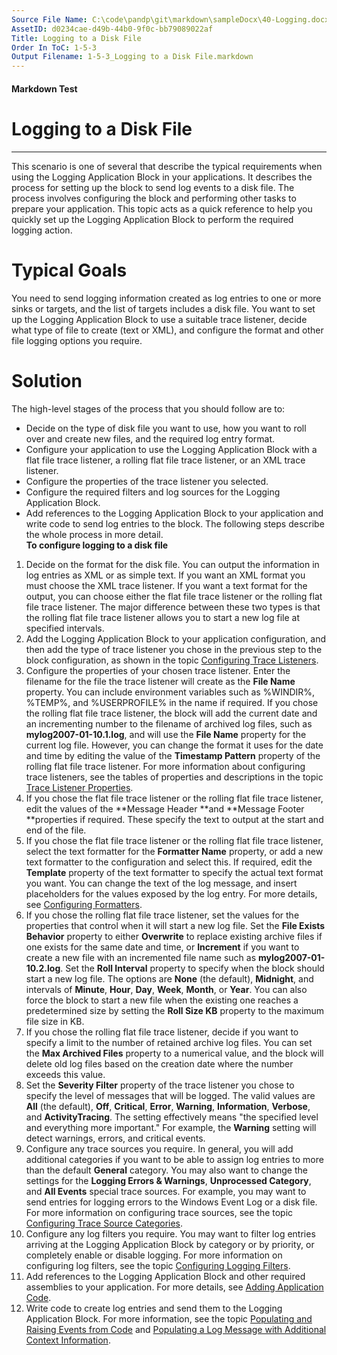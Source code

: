 ```yaml
---
Source File Name: C:\code\pandp\git\markdown\sampleDocx\40-Logging.docx
AssetID: d0234cae-d49b-44b0-9f0c-bb79089022af
Title: Logging to a Disk File
Order In ToC: 1-5-3
Output Filename: 1-5-3_Logging to a Disk File.markdown
---
```


#### Markdown Test ####
# Logging to a Disk File #
----------

This scenario is one of several that describe the typical requirements when using the Logging Application Block in your applications. It describes the process for setting up the block to send log events to a disk file. The process involves configuring the block and performing other tasks to prepare your application. This topic acts as a quick reference to help you quickly set up the Logging Application Block to perform the required logging action.  

# Typical Goals #
You need to send logging information created as log entries to one or more sinks or targets, and the list of targets includes a disk file. You want to set up the Logging Application Block to use a suitable trace listener, decide what type of file to create (text or XML), and configure the format and other file logging options you require.   

# Solution #
The high-level stages of the process that you should follow are to:  
+ Decide on the type of disk file you want to use, how you want to roll over and create new files, and the required log entry format.
+ Configure your application to use the Logging Application Block with a flat file trace listener, a rolling flat file trace listener, or an XML trace listener.
+ Configure the properties of the trace listener you selected.
+ Configure the required filters and log sources for the Logging Application Block.
+ Add references to the Logging Application Block to your application and write code to send log entries to the block. 
The following steps describe the whole process in more detail.  
**To configure logging to a disk file**

1. Decide on the format for the disk file. You can output the information in log entries as XML or as simple text. If you want an XML format you must choose the XML trace listener. If you want a text format for the output, you can choose either the flat file trace listener or the rolling flat file trace listener. The major difference between these two types is that the rolling flat file trace listener allows you to start a new log file at specified intervals.  
2. Add the Logging Application Block to your application configuration, and then add the type of trace listener you chose in the previous step to the block configuration, as shown in the topic <a href="test-markdown_a0ea0d8b-7675-48b8-9b5f-9d6d8e2382f0.html" xmlns:dt="uuid:C2F41010-65B3-11d1-A29F-00AA00C14882" xmlns:xlink="http://www.w3.org/1999/xlink" xmlns:MSHelp="http://msdn.microsoft.com/mshelp">Configuring Trace Listeners</a>. 
3. Configure the properties of your chosen trace listener. Enter the filename for the file the trace listener will create as the **File Name** property. You can include environment variables such as %WINDIR%, %TEMP%, and %USERPROFILE% in the name if required. If you chose the rolling flat file trace listener, the block will add the current date and an incrementing number to the filename of archived log files, such as **mylog2007-01-10.1.log**, and will use the **File Name** property for the current log file. However, you can change the format it uses for the date and time by editing the value of the **Timestamp Pattern** property of the rolling flat file trace listener. For more information about configuring trace listeners, see the tables of properties and descriptions in the topic <a href="test-markdown_b45ee518-82b1-426c-b772-1e6c0fde455e.html" xmlns:dt="uuid:C2F41010-65B3-11d1-A29F-00AA00C14882" xmlns:xlink="http://www.w3.org/1999/xlink" xmlns:MSHelp="http://msdn.microsoft.com/mshelp">Trace Listener Properties</a>.
4. If you chose the flat file trace listener or the rolling flat file trace listener, edit the values of the **Message Header **and **Message Footer **properties if required. These specify the text to output at the start and end of the file.  
5. If you chose the flat file trace listener or the rolling flat file trace listener, select the text formatter for the **Formatter Name** property, or add a new text formatter to the configuration and select this. If required, edit the **Template** property of the text formatter to specify the actual text format you want. You can change the text of the log message, and insert placeholders for the values exposed by the log entry. For more details, see <a href="test-markdown_8b4b7563-0062-4690-bfc2-df37f15b2d35.html" xmlns:dt="uuid:C2F41010-65B3-11d1-A29F-00AA00C14882" xmlns:xlink="http://www.w3.org/1999/xlink" xmlns:MSHelp="http://msdn.microsoft.com/mshelp">Configuring Formatters</a>.
6. If you chose the rolling flat file trace listener, set the values for the properties that control when it will start a new log file. Set the **File Exists Behavior** property to either **Overwrite** to replace existing archive files if one exists for the same date and time, or **Increment** if you want to create a new file with an incremented file name such as **mylog2007-01-10.2.log**. Set the **Roll Interval** property to specify when the block should start a new log file. The options are **None** (the default), **Midnight**, and intervals of **Minute**, **Hour**, **Day**, **Week**, **Month**, or **Year**. You can also force the block to start a new file when the existing one reaches a predetermined size by setting the **Roll Size KB** property to the maximum file size in KB. 
7. If you chose the rolling flat file trace listener, decide if you want to specify a limit to the number of retained archive log files. You can set the **Max Archived Files** property to a numerical value, and the block will delete old log files based on the creation date where the number exceeds this value. 
8. Set the **Severity Filter** property of the trace listener you chose to specify the level of messages that will be logged. The valid values are **All** (the default), **Off**, **Critical**, **Error**, **Warning**, **Information**, **Verbose**, and **ActivityTracing**. The setting effectively means "the specified level and everything more important." For example, the **Warning** setting will detect warnings, errors, and critical events.
9. Configure any trace sources you require. In general, you will add additional categories if you want to be able to assign log entries to more than the default **General** category. You may also want to change the settings for the **Logging Errors &amp; Warnings**, **Unprocessed Category**, and **All Events** special trace sources. For example, you may want to send entries for logging errors to the Windows Event Log or a disk file. For more information on configuring trace sources, see the topic <a href="test-markdown_9301547d-44c4-490c-91a0-b63e86e4b6a2.html" xmlns:dt="uuid:C2F41010-65B3-11d1-A29F-00AA00C14882" xmlns:xlink="http://www.w3.org/1999/xlink" xmlns:MSHelp="http://msdn.microsoft.com/mshelp">Configuring Trace Source Categories</a>. 
10. Configure any log filters you require. You may want to filter log entries arriving at the Logging Application Block by category or by priority, or completely enable or disable logging. For more information on configuring log filters, see the topic <a href="test-markdown_ac913544-cc72-4de9-b916-f9d85d473685.html" xmlns:dt="uuid:C2F41010-65B3-11d1-A29F-00AA00C14882" xmlns:xlink="http://www.w3.org/1999/xlink" xmlns:MSHelp="http://msdn.microsoft.com/mshelp">Configuring Logging Filters</a>.
11. Add references to the Logging Application Block and other required assemblies to your application. For more details, see <a href="test-markdown_730d69d7-7e0f-4b21-8ab8-725bcec1bfd3.html" xmlns:dt="uuid:C2F41010-65B3-11d1-A29F-00AA00C14882" xmlns:xlink="http://www.w3.org/1999/xlink" xmlns:MSHelp="http://msdn.microsoft.com/mshelp">Adding Application Code</a>.
12. Write code to create log entries and send them to the Logging Application Block. For more information, see the topic <a href="test-markdown_3712145d-7fa5-4fd7-b9a7-ea2d018b5fc7.html" xmlns:dt="uuid:C2F41010-65B3-11d1-A29F-00AA00C14882" xmlns:xlink="http://www.w3.org/1999/xlink" xmlns:MSHelp="http://msdn.microsoft.com/mshelp">Populating and Raising Events from Code</a> and <a href="test-markdown_62843eda-e525-4531-8d26-4efddd75ccef.html" xmlns:dt="uuid:C2F41010-65B3-11d1-A29F-00AA00C14882" xmlns:xlink="http://www.w3.org/1999/xlink" xmlns:MSHelp="http://msdn.microsoft.com/mshelp">Populating a Log Message with Additional Context Information</a>.

